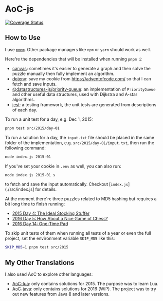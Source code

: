 # AoC-js

[![Coverage Status](https://coveralls.io/repos/github/IronBlood/AoC-js/badge.svg?branch=main)](https://coveralls.io/github/IronBlood/AoC-js?branch=main)

## How to Use

I use [`pnpm`](https://pnpm.io/). Other package managers like `npm` or `yarn` should work as well.

Here're the dependencies that will be installed when running `pnpm i`:

- [canvas](https://www.npmjs.com/package/canvas): sometimes it's easier to generate a graph and then solve the puzzle manually then fully implement an algorithm.
- [dotenv](https://www.npmjs.com/package/dotenv): save my cookie from https://adventofcode.com/ so that I can fetch and save inputs.
- [@datastructures-js/priority-queue](https://www.npmjs.com/package/@datastructures-js/priority-queue): an implementation of `PriorityQueue` and other useful data structures, used with Dijkstra and A-star algorithms.
- [jest](https://www.npmjs.com/package/jest): a testing framework, the unit tests are generated from descriptions of each day.

To run a unit test for a day, e.g. Dec 1, 2015:

```bash
pnpm test src/2015/day-01
```

To run a solution for a day, the `input.txt` file should be placed in the same folder of the implementation, e.g. `src/2015/day-01/input.txt`, then run the following command:

```bash
node index.js 2015-01
```

If you've set your cookie in `.env` as well, you can also run:

```bash
node index.js 2015-01 s
```

to fetch and save the input automatically. Checkout [`index.js`](./src/index.js] for details.

At the moment there're three puzzles related to MD5 hashing but requires a bit long time to finish running:

- [2015 Day 4: The Ideal Stocking Stuffer](https://adventofcode.com/2015/day/4)
- [2016 Day 5: How About a Nice Game of Chess?](https://adventofcode.com/2016/day/5)
- [2016 Day 14: One-Time Pad](https://adventofcode.com/2016/day/14)

To skip unit tests of them when running all tests of a year or even the full project, set the environment variable `SKIP_MD5` like this:

```bash
SKIP_MD5=1 pnpm test src/2015
```

## My Other Translations

I also used AoC to explore other languages:

- [AoC-lua](https://github.com/IronBlood/AoC-lua): only contains solutions for 2015. The purpose was to learn Lua.
- [AoC-java](https://github.com/IronBlood/AoC-java): only contains solutions for 2016 (WIP). The project was to try out new features from Java 8 and later versions.
